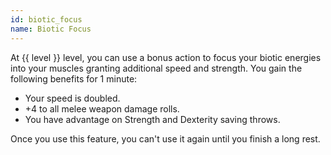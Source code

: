 ```yaml
---
id: biotic_focus
name: Biotic Focus
---
```

At {{ level }} level, you can use a bonus action to focus your biotic energies into your muscles granting additional 
speed and strength. You gain the following benefits for 1 minute:

* Your speed is doubled. 
* +4 to all melee weapon damage rolls.
* You have advantage on Strength and Dexterity saving throws.

Once you use this feature, you can't use it again until you finish a long rest.